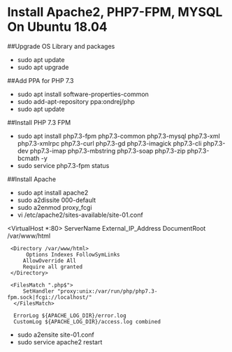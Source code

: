 Install Apache2, PHP7-FPM, MYSQL On Ubuntu 18.04
==============

##Upgrade OS Library and packages
* sudo apt update
* sudo apt upgrade

##Add PPA for PHP 7.3
* sudo apt install software-properties-common
* sudo add-apt-repository ppa:ondrej/php
* sudo apt update

##Install PHP 7.3 FPM
* sudo apt install php7.3-fpm php7.3-common php7.3-mysql php7.3-xml php7.3-xmlrpc php7.3-curl php7.3-gd php7.3-imagick php7.3-cli php7.3-dev php7.3-imap php7.3-mbstring php7.3-soap php7.3-zip php7.3-bcmath -y
* sudo service php7.3-fpm status

##Install Apache
* sudo apt install apache2
* sudo a2dissite 000-default
* sudo a2enmod proxy_fcgi
* vi /etc/apache2/sites-available/site-01.conf

<VirtualHost *:80>
     ServerName External_IP_Address
     DocumentRoot /var/www/html

     <Directory /var/www/html>
          Options Indexes FollowSymLinks
         AllowOverride All
         Require all granted
     </Directory>

     <FilesMatch ".php$"> 
         SetHandler "proxy:unix:/var/run/php/php7.3-fpm.sock|fcgi://localhost/"          
      </FilesMatch>
 
      ErrorLog ${APACHE_LOG_DIR}/error.log
      CustomLog ${APACHE_LOG_DIR}/access.log combined  
</VirtualHost>

* sudo a2ensite site-01.conf
* sudo service apache2 restart

